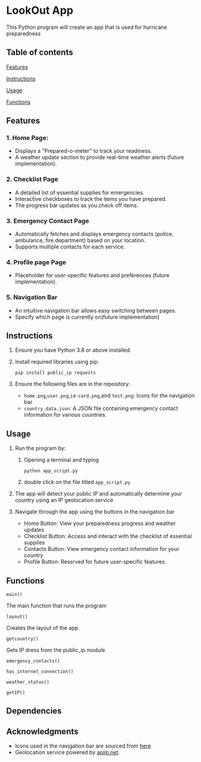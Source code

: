 # LookOut App
This Python program will create an app that is used for hurricane preparedness


## Table of contents
[Features](#features)

[Instructions](#instructions)

[Usage](#usage)

[Functions](#functions)

## Features
### 1. Home Page:
- Displays a "Prepared-o-meter" to track your readiness.
- A weather update section to provide real-time weather alerts (future implementation).
### 2. Checklist Page
- A detailed list of essential supplies for emergencies.
- Interactive checkboxes to track the items you have prepared.
- The progress bar updates as you check off items.

### 3. Emergency Contact Page
- Automatically fetches and displays emergency contacts (police, ambulance, fire department) based on your location.
- Supports multiple contacts for each service.

### 4. Profile page Page
- Placeholder for user-specific features and preferences (future implementation).

### 5. Navigation Bar
- An intuitive navigation bar allows easy switching between pages.
- Specify which page is currently on(future implementation)

## Instructions
1. Ensure you have Python 3.8 or above installed.
2. Install required libraries using pip:
    
       pip install public_ip requests
    
3. Ensure the following files are in the repository:
   - `home.png`,`user.png`,`id-card.png`,and `test.png`: Icons for the navigation bar
   - `country_data.json`: A JSON file containing emergency contact information for various countries.
## Usage
1. Run the program by:
   1. Opening a terminal and typing
   
          python app_script.py
      
   2. double click on the file titled `app_script.py`
2. The app will detect your public IP and automatically determine your country using an IP geolocation service
   
3. Navigate through the app using the buttons in the navigation bar
    - Home Button: View your preparedness progress and weather updates
    - Checklist Button: Access and interact with the checklist of essential supplies
    - Contacts Button: View emergency contact information for your country
    - Profile Button: Reserved for future user-specific features.


## Functions
`main()`

The main function that runs the program

`layout()`

Creates the layout of the app

`getcountry()`

Gets IP dress from the public_ip module
        
`emergency_contacts()`

`has_internet_connection()`

`weather_status()`

`getIP()`

## Dependencies

## Acknowledgments
- Icons used in the navigation bar are sourced from [here](https://www.flaticon.com/authors/freepik)
- Geolocation service powered by [apiip.net](https://apiip.net/).
